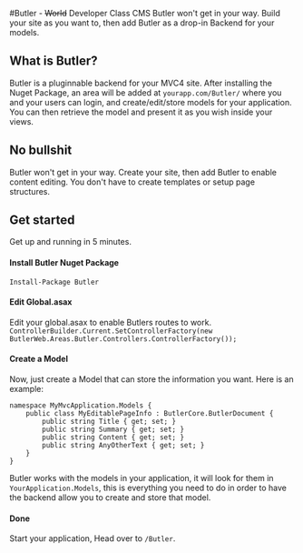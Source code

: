 #Butler - ~~World~~ Developer Class CMS
Butler won't get in your way. Build your site as you want to, then add Butler as a drop-in Backend for your models.

## What is Butler?
Butler is a pluginnable backend for your MVC4 site. After installing the Nuget Package, an area will be added at `yourapp.com/Butler/` where you and your users can login, and create/edit/store models for your application. You can then retrieve the model and present it as you wish inside your views.

## No bullshit
Butler won't get in your way. Create your site, then add Butler to enable content editing. You don't have to create templates or setup page structures. 

## Get started
Get up and running in 5 minutes.

#### Install Butler Nuget Package
`Install-Package Butler`

#### Edit Global.asax
Edit your global.asax to enable Butlers routes to work.
`ControllerBuilder.Current.SetControllerFactory(new ButlerWeb.Areas.Butler.Controllers.ControllerFactory());`

#### Create a Model
Now, just create a Model that can store the information you want.
Here is an example:

	namespace MyMvcApplication.Models {
		public class MyEditablePageInfo : ButlerCore.ButlerDocument {
			public string Title { get; set; }
			public string Summary { get; set; }
			public string Content { get; set; }
			public string AnyOtherText { get; set; }
		}
	}
	
Butler works with the models in your application, it will look for them in `YourApplication.Models`, this is everything you need to do in order to have the backend allow you to create and store that model.
#### Done
Start your application, Head over to `/Butler`.


